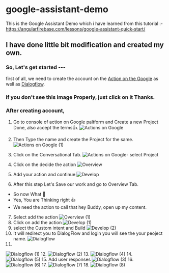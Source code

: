 # google-assistant-demo
This is the Google Assistant Demo which i have learned from this tutorial :- https://angularfirebase.com/lessons/google-assistant-quick-start/

## I have done little bit modification and created my own.

### So, Let's get started ---
first of all, we need to create the account on the [Action on the Google](https://console.actions.google.com) as well as [Dialogflow](https://dialogflow.com/).

### if you don't see this image Properly, just click on it Thanks.

### After creating account,
1. Go to console of action on Google paltform and Create a new Project Done, also accept the terms:thumbsup:.
![Actions on Google](https://user-images.githubusercontent.com/26689210/70531028-1e81bb00-1b7a-11ea-870c-6c75a928f8eb.png)

2. Then Type the name and create the Project for the same.
![Actions on Google (1)](https://user-images.githubusercontent.com/26689210/70531329-bb445880-1b7a-11ea-9d8a-82438ba1ad23.png)

3. Click on the Conversational Tab. 
![Actions on Google- select Project](https://user-images.githubusercontent.com/26689210/70531704-7b31a580-1b7b-11ea-9c12-bf87fc6b7c00.png)
4. Click on the decide the action
![Overview](https://user-images.githubusercontent.com/26689210/70532209-9355f480-1b7c-11ea-86c9-933b472f2c85.png)
5. Add your action and continue
![Develop](https://user-images.githubusercontent.com/26689210/70532210-95b84e80-1b7c-11ea-83e2-9492487abec2.png)
6. After this step Let's Save our work and go to Overview Tab.
- So now What :thinking:	
- Yes, You are Thinking right :+1:
- We need the action to call that hey Buddy, open up my content. 
7. Select add the action
![Overview (1)](https://user-images.githubusercontent.com/26689210/70533500-3b6cbd00-1b7f-11ea-9ac9-04604a29d434.png)
8. Click on add the action
![Develop (1)](https://user-images.githubusercontent.com/26689210/70533593-6e16b580-1b7f-11ea-8615-64c5f55b4d92.png)
9. select the Custom intent and Build
![Develop (2)](https://user-images.githubusercontent.com/26689210/70534100-57bd2980-1b80-11ea-82fc-be8c9651e8be.png)
10. It will redirect you to DialogFlow and login you will see the your peoject name.
![Dialogflow](https://user-images.githubusercontent.com/26689210/70534420-0a8d8780-1b81-11ea-8ef6-ed9b43a025e4.png)
11. 
![Dialogflow (1)](https://user-images.githubusercontent.com/26689210/70535151-86d49a80-1b82-11ea-907e-cf6c8478cad9.png)
12.
![Dialogflow (2)](https://user-images.githubusercontent.com/26689210/70535155-8805c780-1b82-11ea-9b20-8633d243be96.png)
13.
![Dialogflow (4)](https://user-images.githubusercontent.com/26689210/70535166-8a682180-1b82-11ea-83dd-895310d7c997.png)
14.
![Dialogflow (5)](https://user-images.githubusercontent.com/26689210/70535172-8b994e80-1b82-11ea-8776-775d9f27bacb.png)
15. Add user responses 
![Dialogflow (3)](https://user-images.githubusercontent.com/26689210/70535161-8936f480-1b82-11ea-887c-d87a53335d0e.png)
16. 
![Dialogflow (6)](https://user-images.githubusercontent.com/26689210/70536024-0d3dac00-1b84-11ea-8d24-83a5641be940.png)
17. 
![Dialogflow (7)](https://user-images.githubusercontent.com/26689210/70536337-82a97c80-1b84-11ea-92e2-f06291e93dd2.png)
18.
![Dialogflow (8)](https://user-images.githubusercontent.com/26689210/70536341-83421300-1b84-11ea-9f06-986042796e32.png)

